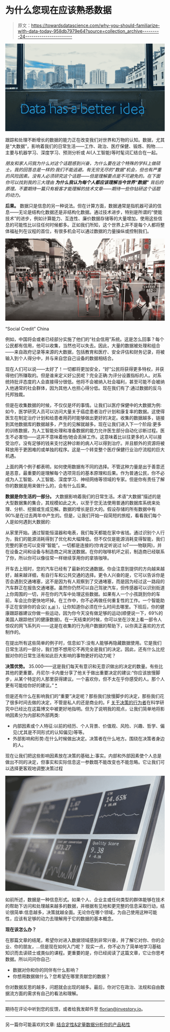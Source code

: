 # 为什么您现在应该熟悉数据

> 原文：<https://towardsdatascience.com/why-you-should-familiarize-with-data-today-958db7979e64?source=collection_archive---------24----------------------->

![](img/92bdb8d88890c5eeb6dae370667c449d.png)

跟踪和处理不断增长的数据的能力正在改变我们对世界和万物的认知。数据，尤其是“大数据”，影响着我们的日常生活——工作、政治、医疗保健、锻炼、购物……主要与机器学习、深度学习、预测分析或 AI(人工智能)等时髦词汇结合在一起。

*朋友和家人问我为什么对这个话题感到兴奋，为什么要在这个特殊的学科上做硕士。我的回答总是一样的:我们不能逃避。有无穷无尽的“数据”机会，但也有严重的风险因素。没有人必须研究这个话题——但是理解要点是不可避免的。在下面你可以找到我的三大理由* ***为什么我认为每个人都应该理解当今世界“数据”*** *背后的原理。不要期待一篇只有极客才能理解的技术文章——期待一些你钻研这个话题的动力。*

**后果。** 数据只是信息的另一种说法。但在计算方面，数据通常是指机器可读的信息——无论是结构化数据还是非结构化数据。通过技术进步，特别是所谓的“使能技术”的进步，例如计算能力、互连性、廉价数据存储等的大量增加，使用这些信息的可能性比以往任何时候都多。正如我们所知，这个世界上并不是每个人都将整体福祉列在议程的首位，有很多机会可以通过数据的力量操纵或控制我们。

![](img/9e99fd8d9991d612021ab8451d1c5b47.png)

“Social Credit” China

例如，中国将会或者已经部分实施了他们的“社会信用”系统。这是怎么回事？每个公民都有信用，他可以收集，当然也可以失去。因此，大量的数据被处理和组合——来自政府记录等来源的大数据，包括教育和医疗、安全评估和财务记录，将被输入到个人得分中，并与来自您自己设备的数据相结合。

现在人们可以说——太好了！一切都将更加安全，“好”公民将获得更多特权，并获得他们所赚取的。但是谁来定义好公民呢？完全正确:为评分设置指标的人。对系统持批评态度的人会直接得分很低。他将不会被纳入社会福利，甚至可能不会被纳入他通常的社会群体，因为其他人也担心得分低。现在我们有了:通过数据的反乌托邦独裁。

但是在收集数据的时候，不仅仅是坏的事情。让我们以医疗保健中的大数据为例:如今，医学研究人员可以访问大量关于癌症患者治疗计划和康复率的数据。这使得医生在制定治疗计划和给患者用药时能够做出更好的决定。收集的数据越多，链接到其他数据库的数据越多，产生的见解就越多。现在让我们进入下一个阶段:更多的训练数据，为人工智能处理和准备数据的能力允许医生部分自动化诊断过程。医生不必害怕——这并不意味着他/她会丢掉工作。这意味着比以往更多的人可以接受治疗。没有足够的钱来支付这种诊断的病人可以得到治疗。并且额外的资源将被释放用于更困难的或单独的程序。这是一个转变整个医疗保健行业治疗流程的巨大机遇。

上面的两个例子都表明，如何使用数据有不同的选择。不管这种力量是出于善意还是恶意，最重要的是理解每个选项背后的基本原理和后果。作为普通公民，你不必成为人工智能、人工智能、深度学习、神经网络等领域的专家。但是你有责任了解你的数据是用来做什么的，会有什么后果。

**数据是你生活的一部分。**
大数据影响着我们的日常生活。术语“大数据”描述的是大型数据集的集合，其规模如此之大，以至于您无法使用普通的数据库系统来处理、分析、挖掘或生成见解。数据的增长是巨大的。假设存储的所有数据中有 90%是在过去两年中产生的。但是，让我们开始一段简短的旅程，看看我们每个人是如何遇到大数据的:

从家里开始。通过智能恒温器和电表，我们每天都能在家中省钱。通过识别个人行为，我们的能源消耗得到了优化和大幅降低。但不仅仅是能源消耗变得智能，我们完整的家也可以变得“智能”。一切都是连接的(你肯定听说过 IoT——物联网)，并在设备之间和设备与制造商之间发送数据。在你的咖啡机坏之前，制造商已经联系了你，所以你可以像往常一样继续享用你的拿铁咖啡。

开车去上班时，您的汽车已经有了最新的交通数据。你会注意到提供的方向越来越好，越来越详细，有自行车和公共交通的选择。更令人兴奋的是，它可以告诉你是否会遇到交通堵塞，这不是因为有人观察到了交通堵塞，而是因为经过这一路段的汽车群正在报告交通堵塞。虽然你仍然可以自己驾驶汽车，但传感器可以识别街道上你周围的一切，并在你的汽车中处理这些数据。如果有人一个小孩跳到你的车前，车会比你更快地坏掉。在工作中，你不必再做任何重复性的工作。一个智能助手正在安排你的会议( [x.ai](https://x.ai) )，让你知道你必须在什么时间去哪里。下班后，你的健康跟踪器建议你做一些运动，因为你今天没有做足够的运动(顺便说一下，69%的美国人跟踪他们的健康数据)。在一天结束的时候，你可以坐在沙发上看一部令人惊叹的网飞系列片——这是在收集的行为用户数据的帮助下，以你真正喜欢的方式制作的。

在提出所有这些简单的例子时，信息如下:没有人能够再隐藏数据使用。它是我们日常生活的一部分，我们想不想用它不再完全是我们的决定。因此，还有什么比挖掘对你的日常生活有如此巨大影响的事物更好的动力呢？

**决策优势。** 35.000——这是我们每天有意识和无意识做出的决定的数量。有些比其他的更重要。丹尼尔·卡内曼分享了他关于做出重要决定的建议:“你应该放慢脚步，从某个特定的人那里获得建议。一个喜欢你，但不太在乎你感受的人。那个人更有可能给你好的建议。” [*](https://www.ubs.com/microsites/together/en/nobel-perspectives/laureates/daniel-kahneman.html)

但是还有什么在影响我们的“重要”决定呢？那些我们放慢脚步的决定，那些我们花了很多时间去做的决定，不管是私人的还是商业的。F [关于决策的行为者](http://www.inquiriesjournal.com/articles/180/decision-making-factors-that-influence-decision-making-heuristics-used-and-decision-outcomes)在科学研究中已经比在这篇博文中被更好地指明。但为了说明我的观点，让我们简单地将影响因素分为内部和外部两类:

*   内部因素或个人特征:以前的经历、个人背景、价值观、风险、兴趣、哲学、偏见(尤其是不同形式的认知偏见)等等。
*   外部影响和形势:在什么时候做出决定。决策者在什么地方。围绕在决策者身边的人。

现在让我们把这些影响因素放在决策的基础上:事实。内部和外部因素使个人总是做出不同的决定，但事实和实际信息这一参数既不能改变也不能忽略。它让我们可以选择更客观地调整决策过程

![](img/37e592b75bb80d8cfe17fabd61ec728d.png)

如前所述，数据是一种信息形式。如果个人、企业主或任何类型的群体能够在技术的帮助下访问和处理越来越多的数据，并根据有见地和更完整的信息采取行动，结论很简单:信息越多，决策就越全面。无论你在哪个领域，为自己使用这种可能性，应该有足够的动力去理解用于它的数据的基本概念。

**现在该怎么办？**

在那篇文章的结尾，希望你对进入数据领域感到非常兴奋，并了解它对你、你的企业、你的朋友，...但是现在如何入门呢？
现实一点，你不必为了简单地学习基础知识而去读硕士或类似的课程。更重要的是，你已经阅读了这篇文章，它让你思考数据。所以问问你自己:

*   数据对你和你的同伴有什么影响？
*   你想用数据做什么？您希望在哪里贡献您的数据？

你对数据反思的越多，问题就会出现的越多。最后，你对它在政治、法规和自由数据流方面的需求有自己的看法和理解。

***************************************************************

期待在评论中听到您的反馈，或者给我发邮件至 florian@investory.io。

***************************************************************

另一篇你可能喜欢的文章:
[结合定性&定量数据分析你的产品粘性](https://productcoalition.com/combining-qualitative-quantitative-data-to-analyse-the-stickiness-of-your-product-7c070c053c02)